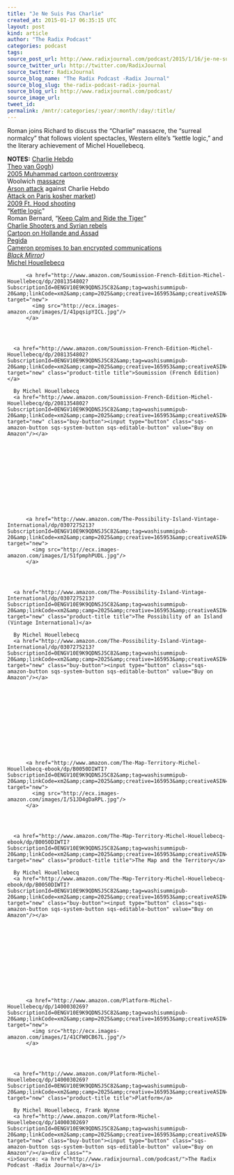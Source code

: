 ```yaml
---
title: "Je Ne Suis Pas Charlie"
created_at: 2015-01-17 06:35:15 UTC
layout: post
kind: article
author: "The Radix Podcast"
categories: podcast
tags: 
source_post_url: http://www.radixjournal.com/podcast/2015/1/16/je-ne-suis-pa
source_twitter_url: http://twitter.com/RadixJournal
source_twitter: RadixJournal
source_blog_name: "The Radix Podcast -Radix Journal"
source_blog_slug: the-radix-podcast-radix-journal
source_blog_url: http://www.radixjournal.com/podcast/
source_image_url: 
tweet_id:
permalink: /mntr/:categories/:year/:month/:day/:title/
---
```

<p>Roman joins Richard to discuss the “Charlie” massacre, the “surreal normalcy” that follows violent spectacles, Western elite’s “kettle logic,” and the literary achievement of Michel Houellebecq.     </p>



<p><strong>NOTES:</strong>
<a href="http://www.charliehebdo.fr">Charlie Hebdo</a> <br>
<a href="http://en.wikipedia.org/wiki/Theo_van_Gogh_(film_director">Theo van Gogh</a>) <br>
<a href="http://en.wikipedia.org/wiki/Jyllands-Posten_Muhammad_cartoons_controversy">2005 Muhammad cartoon controversy</a> <br>
Woolwich <a href="http://en.wikipedia.org/wiki/Murder_of_Lee_Rigby">massacre</a> <br>
<a href="http://www.telegraph.co.uk/news/worldnews/europe/france/11330145/Charlie-Hebdo-attack-2011-firebomb-over-Prophet-Mohammed-issue.html">Arson attack</a> against Charlie Hebdo <br>
<a href="(http://nypost.com/2015/01/12/survivor-of-kosher-market-attack-tells-of-madmans-evil-endgame/">Attack on Paris kosher market</a>) <br>
<a href="http://en.wikipedia.org/wiki/2009_Fort_Hood_shooting">2009 Ft. Hood shooting</a> <br>
“<a href="http://en.wikipedia.org/wiki/Kettle_logic">Kettle logic</a>" <br>
Roman Bernard, “<a href="http://www.radixjournal.com/journal/keep-calm-and-ride-the-tiger">Keep Calm and Ride the Tiger</a>” <br>
<a href="http://www.telesurtv.net/english/news/Former-Syria-Rebels-Suspected-in-Charlie-Hebdo-Shooting-20150107-0024.html">Charlie Shooters and Syrian rebels</a> <br>
<a href="https://syrianfreepress.files.wordpress.com/2015/01/holland-assad-comics-eng2.jpg">Cartoon on Hollande and Assad</a> <br>
<a href="http://en.wikipedia.org/wiki/Pegida">Pegida</a> <br>
<a href="http://www.theguardian.com/commentisfree/2015/jan/13/cameron-ban-encryption-digital-britain-online-shopping-banking-messaging-terror">Cameron promises to ban encrypted communications</a> <br>
<em><a href="http://en.wikipedia.org/wiki/Black_Mirror_(TV_series">Black Mirror</a>)</em> <br>
<a href="http://en.wikipedia.org/wiki/Michel_Houellebecq">Michel Houellebecq</a>  </p>



  

    
        
          <a href="http://www.amazon.com/Soumission-French-Edition-Michel-Houellebecq/dp/2081354802?SubscriptionId=0ENGV10E9K9QDNSJ5C82&amp;tag=washisummipub-20&amp;linkCode=xm2&amp;camp=2025&amp;creative=165953&amp;creativeASIN=2081354802" target="new">
            <img src="http://ecx.images-amazon.com/images/I/41pqsipYICL.jpg"/>
          </a>
        
    

    
      <a href="http://www.amazon.com/Soumission-French-Edition-Michel-Houellebecq/dp/2081354802?SubscriptionId=0ENGV10E9K9QDNSJ5C82&amp;tag=washisummipub-20&amp;linkCode=xm2&amp;camp=2025&amp;creative=165953&amp;creativeASIN=2081354802" target="new" class="product-title title">Soumission (French Edition)</a>
      
      By Michel Houellebecq
      <a href="http://www.amazon.com/Soumission-French-Edition-Michel-Houellebecq/dp/2081354802?SubscriptionId=0ENGV10E9K9QDNSJ5C82&amp;tag=washisummipub-20&amp;linkCode=xm2&amp;camp=2025&amp;creative=165953&amp;creativeASIN=2081354802" target="new" class="buy-button"><input type="button" class="sqs-amazon-button sqs-system-button sqs-editable-button" value="Buy on Amazon"/></a>

    

  





  

    
        
          <a href="http://www.amazon.com/The-Possibility-Island-Vintage-International/dp/0307275213?SubscriptionId=0ENGV10E9K9QDNSJ5C82&amp;tag=washisummipub-20&amp;linkCode=xm2&amp;camp=2025&amp;creative=165953&amp;creativeASIN=0307275213" target="new">
            <img src="http://ecx.images-amazon.com/images/I/51fpmphPUDL.jpg"/>
          </a>
        
    

    
      <a href="http://www.amazon.com/The-Possibility-Island-Vintage-International/dp/0307275213?SubscriptionId=0ENGV10E9K9QDNSJ5C82&amp;tag=washisummipub-20&amp;linkCode=xm2&amp;camp=2025&amp;creative=165953&amp;creativeASIN=0307275213" target="new" class="product-title title">The Possibility of an Island (Vintage International)</a>
      
      By Michel Houellebecq
      <a href="http://www.amazon.com/The-Possibility-Island-Vintage-International/dp/0307275213?SubscriptionId=0ENGV10E9K9QDNSJ5C82&amp;tag=washisummipub-20&amp;linkCode=xm2&amp;camp=2025&amp;creative=165953&amp;creativeASIN=0307275213" target="new" class="buy-button"><input type="button" class="sqs-amazon-button sqs-system-button sqs-editable-button" value="Buy on Amazon"/></a>

    

  





  

    
        
          <a href="http://www.amazon.com/The-Map-Territory-Michel-Houellebecq-ebook/dp/B0050DIWTI?SubscriptionId=0ENGV10E9K9QDNSJ5C82&amp;tag=washisummipub-20&amp;linkCode=xm2&amp;camp=2025&amp;creative=165953&amp;creativeASIN=B0050DIWTI" target="new">
            <img src="http://ecx.images-amazon.com/images/I/51JD4gDaRPL.jpg"/>
          </a>
        
    

    
      <a href="http://www.amazon.com/The-Map-Territory-Michel-Houellebecq-ebook/dp/B0050DIWTI?SubscriptionId=0ENGV10E9K9QDNSJ5C82&amp;tag=washisummipub-20&amp;linkCode=xm2&amp;camp=2025&amp;creative=165953&amp;creativeASIN=B0050DIWTI" target="new" class="product-title title">The Map and the Territory</a>
      
      By Michel Houellebecq
      <a href="http://www.amazon.com/The-Map-Territory-Michel-Houellebecq-ebook/dp/B0050DIWTI?SubscriptionId=0ENGV10E9K9QDNSJ5C82&amp;tag=washisummipub-20&amp;linkCode=xm2&amp;camp=2025&amp;creative=165953&amp;creativeASIN=B0050DIWTI" target="new" class="buy-button"><input type="button" class="sqs-amazon-button sqs-system-button sqs-editable-button" value="Buy on Amazon"/></a>

    

  





  

    
        
          <a href="http://www.amazon.com/Platform-Michel-Houellebecq/dp/1400030269?SubscriptionId=0ENGV10E9K9QDNSJ5C82&amp;tag=washisummipub-20&amp;linkCode=xm2&amp;camp=2025&amp;creative=165953&amp;creativeASIN=1400030269" target="new">
            <img src="http://ecx.images-amazon.com/images/I/41CFW0CB67L.jpg"/>
          </a>
        
    

    
      <a href="http://www.amazon.com/Platform-Michel-Houellebecq/dp/1400030269?SubscriptionId=0ENGV10E9K9QDNSJ5C82&amp;tag=washisummipub-20&amp;linkCode=xm2&amp;camp=2025&amp;creative=165953&amp;creativeASIN=1400030269" target="new" class="product-title title">Platform</a>
      
      By Michel Houellebecq, Frank Wynne
      <a href="http://www.amazon.com/Platform-Michel-Houellebecq/dp/1400030269?SubscriptionId=0ENGV10E9K9QDNSJ5C82&amp;tag=washisummipub-20&amp;linkCode=xm2&amp;camp=2025&amp;creative=165953&amp;creativeASIN=1400030269" target="new" class="buy-button"><input type="button" class="sqs-amazon-button sqs-system-button sqs-editable-button" value="Buy on Amazon"/></a><div class="">
    <i>Source: <a href="http://www.radixjournal.com/podcast/">The Radix Podcast -Radix Journal</a></i>
</div>

